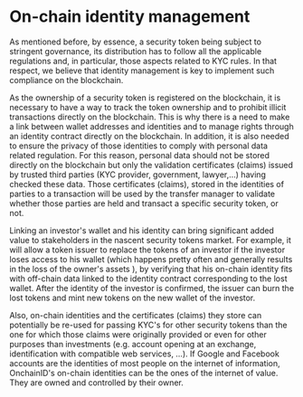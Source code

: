 # On-chain identity management

As mentioned before, by essence, a security token being subject to stringent governance, its distribution has to follow all the applicable regulations and, in particular, those aspects related to KYC rules. In that respect, we believe that identity management is key to implement such compliance on the blockchain.

As the ownership of a security token is registered on the blockchain, it is necessary to have a way to track the token ownership and to prohibit illicit transactions directly on the blockchain. This is why there is a need to make a link between wallet addresses and identities and to manage rights through an identity contract directly on the blockchain. In addition, it is also needed to ensure the privacy of those identities to comply with personal data related regulation. For this reason, personal data should not be stored directly on the blockchain but only the validation certificates (claims) issued by trusted third parties (KYC provider, government, lawyer,…) having checked these data. Those certificates (claims), stored in the identities of parties to a transaction will be used by the transfer manager to validate whether those parties are held and transact a specific security token, or not.

Linking an investor's wallet and his identity can bring significant added value to stakeholders in the nascent security tokens market. For example, it will allow a token issuer to replace the tokens of an investor if the investor loses access to his wallet (which happens pretty often and generally results in the loss of the owner's assets ), by verifying that his on-chain identity fits with off-chain data linked to the identity contract corresponding to the lost wallet. After the identity of the investor is confirmed, the issuer can burn the lost tokens and mint new tokens on the new wallet of the investor.

Also, on-chain identities and the certificates (claims) they store can potentially be re-used for passing KYC's for other security tokens than the one for which those claims were originally provided or even for other purposes than investments (e.g. account opening at an exchange, identification with compatible web services, …). If Google and Facebook accounts are the identities of most people on the internet of information, OnchainID's on-chain identities can be the ones of the internet of value. They are owned and controlled by their owner.
